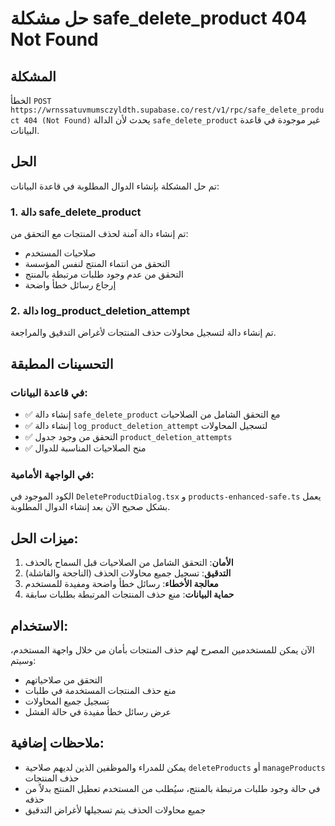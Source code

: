 # حل مشكلة safe_delete_product 404 Not Found

## المشكلة
الخطأ `POST https://wrnssatuvmumsczyldth.supabase.co/rest/v1/rpc/safe_delete_product 404 (Not Found)` يحدث لأن الدالة `safe_delete_product` غير موجودة في قاعدة البيانات.

## الحل
تم حل المشكلة بإنشاء الدوال المطلوبة في قاعدة البيانات:

### 1. دالة safe_delete_product
تم إنشاء دالة آمنة لحذف المنتجات مع التحقق من:
- صلاحيات المستخدم
- التحقق من انتماء المنتج لنفس المؤسسة
- التحقق من عدم وجود طلبات مرتبطة بالمنتج
- إرجاع رسائل خطأ واضحة

### 2. دالة log_product_deletion_attempt
تم إنشاء دالة لتسجيل محاولات حذف المنتجات لأغراض التدقيق والمراجعة.

## التحسينات المطبقة

### في قاعدة البيانات:
- ✅ إنشاء دالة `safe_delete_product` مع التحقق الشامل من الصلاحيات
- ✅ إنشاء دالة `log_product_deletion_attempt` لتسجيل المحاولات
- ✅ التحقق من وجود جدول `product_deletion_attempts`
- ✅ منح الصلاحيات المناسبة للدوال

### في الواجهة الأمامية:
الكود الموجود في `DeleteProductDialog.tsx` و `products-enhanced-safe.ts` يعمل بشكل صحيح الآن بعد إنشاء الدوال المطلوبة.

## ميزات الحل:

1. **الأمان**: التحقق الشامل من الصلاحيات قبل السماح بالحذف
2. **التدقيق**: تسجيل جميع محاولات الحذف (الناجحة والفاشلة)
3. **معالجة الأخطاء**: رسائل خطأ واضحة ومفيدة للمستخدم
4. **حماية البيانات**: منع حذف المنتجات المرتبطة بطلبات سابقة

## الاستخدام:

الآن يمكن للمستخدمين المصرح لهم حذف المنتجات بأمان من خلال واجهة المستخدم، وسيتم:
- التحقق من صلاحياتهم
- منع حذف المنتجات المستخدمة في طلبات
- تسجيل جميع المحاولات
- عرض رسائل خطأ مفيدة في حالة الفشل

## ملاحظات إضافية:

- يمكن للمدراء والموظفين الذين لديهم صلاحية `deleteProducts` أو `manageProducts` حذف المنتجات
- في حالة وجود طلبات مرتبطة بالمنتج، سيُطلب من المستخدم تعطيل المنتج بدلاً من حذفه
- جميع محاولات الحذف يتم تسجيلها لأغراض التدقيق